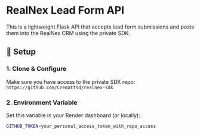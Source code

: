 # RealNex Lead Form API

This is a lightweight Flask API that accepts lead form submissions and posts them into the RealNex CRM using the private SDK.

## 🔧 Setup

### 1. Clone & Configure

Make sure you have access to the private SDK repo: `https://github.com/Cremattsd/realnex-sdk`

### 2. Environment Variable

Set this variable in your Render dashboard (or locally):

```bash
GITHUB_TOKEN=your_personal_access_token_with_repo_access
